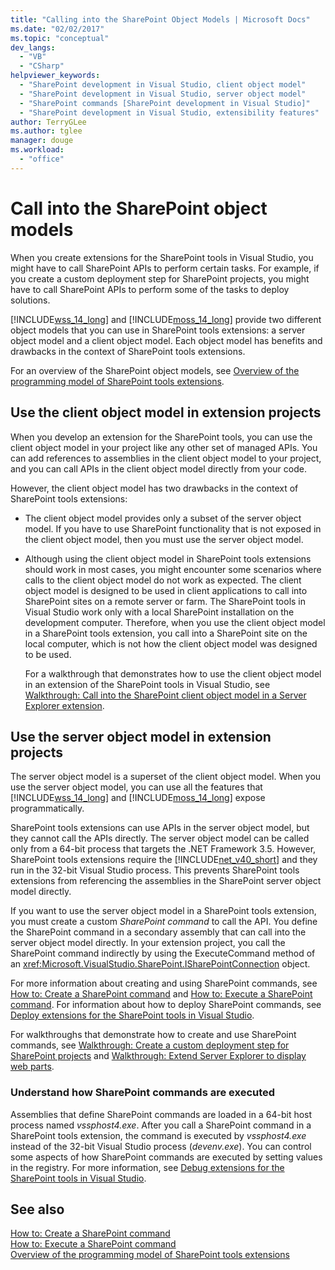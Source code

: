 ```yaml
---
title: "Calling into the SharePoint Object Models | Microsoft Docs"
ms.date: "02/02/2017"
ms.topic: "conceptual"
dev_langs: 
  - "VB"
  - "CSharp"
helpviewer_keywords: 
  - "SharePoint development in Visual Studio, client object model"
  - "SharePoint development in Visual Studio, server object model"
  - "SharePoint commands [SharePoint development in Visual Studio]"
  - "SharePoint development in Visual Studio, extensibility features"
author: TerryGLee
ms.author: tglee
manager: douge
ms.workload: 
  - "office"
---
```

# Call into the SharePoint object models
  When you create extensions for the SharePoint tools in Visual Studio, you might have to call SharePoint APIs to perform certain tasks. For example, if you create a custom deployment step for SharePoint projects, you might have to call SharePoint APIs to perform some of the tasks to deploy solutions.  
  
 [!INCLUDE[wss_14_long](../sharepoint/includes/wss-14-long-md.md)] and [!INCLUDE[moss_14_long](../sharepoint/includes/moss-14-long-md.md)] provide two different object models that you can use in SharePoint tools extensions: a server object model and a client object model. Each object model has benefits and drawbacks in the context of SharePoint tools extensions.  
  
 For an overview of the SharePoint object models, see [Overview of the programming model of SharePoint tools extensions](../sharepoint/overview-of-the-programming-model-of-sharepoint-tools-extensions.md).  
  
## Use the client object model in extension projects
 When you develop an extension for the SharePoint tools, you can use the client object model in your project like any other set of managed APIs. You can add references to assemblies in the client object model to your project, and you can call APIs in the client object model directly from your code.  
  
 However, the client object model has two drawbacks in the context of SharePoint tools extensions:  
  
- The client object model provides only a subset of the server object model. If you have to use SharePoint functionality that is not exposed in the client object model, then you must use the server object model.  
  
- Although using the client object model in SharePoint tools extensions should work in most cases, you might encounter some scenarios where calls to the client object model do not work as expected. The client object model is designed to be used in client applications to call into SharePoint sites on a remote server or farm. The SharePoint tools in Visual Studio work only with a local SharePoint installation on the development computer. Therefore, when you use the client object model in a SharePoint tools extension, you call into a SharePoint site on the local computer, which is not how the client object model was designed to be used.  
  
  For a walkthrough that demonstrates how to use the client object model in an extension of the SharePoint tools in Visual Studio, see [Walkthrough: Call into the SharePoint client object model in a Server Explorer extension](../sharepoint/walkthrough-calling-into-the-sharepoint-client-object-model-in-a-server-explorer-extension.md).  
  
## Use the server object model in extension projects
 The server object model is a superset of the client object model. When you use the server object model, you can use all the features that [!INCLUDE[wss_14_long](../sharepoint/includes/wss-14-long-md.md)] and [!INCLUDE[moss_14_long](../sharepoint/includes/moss-14-long-md.md)] expose programmatically.  

 SharePoint tools extensions can use APIs in the server object model, but they cannot call the APIs directly. The server object model can be called only from a 64-bit process that targets the .NET Framework 3.5. However, SharePoint tools extensions require the [!INCLUDE[net_v40_short](../sharepoint/includes/net-v40-short-md.md)] and they run in the 32-bit Visual Studio process. This prevents SharePoint tools extensions from referencing the assemblies in the SharePoint server object model directly.  
  
 If you want to use the server object model in a SharePoint tools extension, you must create a custom *SharePoint command* to call the API. You define the SharePoint command in a secondary assembly that can call into the server object model directly. In your extension project, you call the SharePoint command indirectly by using the ExecuteCommand method of an <xref:Microsoft.VisualStudio.SharePoint.ISharePointConnection> object.  
  
 For more information about creating and using SharePoint commands, see [How to: Create a SharePoint command](../sharepoint/how-to-create-a-sharepoint-command.md) and [How to: Execute a SharePoint command](../sharepoint/how-to-execute-a-sharepoint-command.md). For information about how to deploy SharePoint commands, see [Deploy extensions for the SharePoint tools in Visual Studio](../sharepoint/deploying-extensions-for-the-sharepoint-tools-in-visual-studio.md).  
  
 For walkthroughs that demonstrate how to create and use SharePoint commands, see [Walkthrough: Create a custom deployment step for SharePoint projects](../sharepoint/walkthrough-creating-a-custom-deployment-step-for-sharepoint-projects.md) and [Walkthrough: Extend Server Explorer to display web parts](../sharepoint/walkthrough-extending-server-explorer-to-display-web-parts.md).  
  
### Understand how SharePoint commands are executed
 Assemblies that define SharePoint commands are loaded in a 64-bit host process named *vssphost4.exe*. After you call a SharePoint command in a SharePoint tools extension, the command is executed by *vssphost4.exe* instead of the 32-bit Visual Studio process (*devenv.exe*). You can control some aspects of how SharePoint commands are executed by setting values in the registry. For more information, see [Debug extensions for the SharePoint tools in Visual Studio](../sharepoint/debugging-extensions-for-the-sharepoint-tools-in-visual-studio.md).  
  
## See also
 [How to: Create a SharePoint command](../sharepoint/how-to-create-a-sharepoint-command.md)   
 [How to: Execute a SharePoint command](../sharepoint/how-to-execute-a-sharepoint-command.md)   
 [Overview of the programming model of SharePoint tools extensions](../sharepoint/overview-of-the-programming-model-of-sharepoint-tools-extensions.md)  
